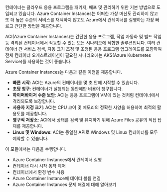 컨테이너는 클라우드 응용 프로그램을 패키지, 배포 및 관리하기 위한 기본 방법으로 도입되고 있습니다. Azure Container Instances는 어떠한 가상 머신도 관리하지 않고 또 더 높은 수준의 서비스를 채택하지 않고도 Azure에서 컨테이너를 실행하는 가장 빠르고 간단한 방법을 제공합니다.

ACI(Azure Container Instances)는 간단한 응용 프로그램, 작업 자동화 및 빌드 작업 등 격리된 컨테이너에서 작동할 수 있는 모든 시나리오에 적합한 솔루션입니다. 여러 컨테이너 간 서비스 검색, 자동 크기 조정 및 조정된 응용 프로그램 업그레이드를 포함하여 전체 컨테이너 오케스트레이션이 필요한 시나리오에는 AKS(Azure Kubernetes Service)를 사용하는 것이 좋습니다.

Azure Container Instances는 다음과 같은 이점을 제공합니다.

- **빠른 시작**: ACI는 Azure의 컨테이너를 몇 초 안에 시작할 수 있습니다.
- **초당 청구**: 컨테이너가 실행되는 동안에만 비용이 청구됩니다.
- **하이퍼바이저 수준 보안**: ACI는 응용 프로그램이 VM에 있는 것처럼 컨테이너에서 격리되도록 보장합니다.
- **사용자 지정 크기**: ACI는 CPU 코어 및 메모리의 정확한 사양을 허용하여 최적의 활용도를 제공합니다.
- **영구적 저장소**: ACI에서 상태를 검색 및 유지하기 위해 Azure Files 공유의 직접 탑재를 제공합니다.
- **Linux 및 Windows**: ACI는 동일한 API로 Windows 및 Linux 컨테이너를 모두 예약할 수 있습니다.
 
이 모듈에서는 다음을 수행합니다.

- Azure Container Instances에서 컨테이너 실행
- 컨테이너 다시 시작 동작 제어
- 컨테이너에서 환경 변수 사용
- Azure Container Instance에 데이터 볼륨 연결
- Azure Container Instances 문제 해결에 대해 알아보기
